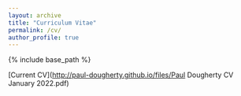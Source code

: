 ```yaml
---
layout: archive
title: "Curriculum Vitae"
permalink: /cv/
author_profile: true
---
```


{% include base_path %}

[Current CV](http://paul-dougherty.github.io/files/Paul Dougherty CV January 2022.pdf)

